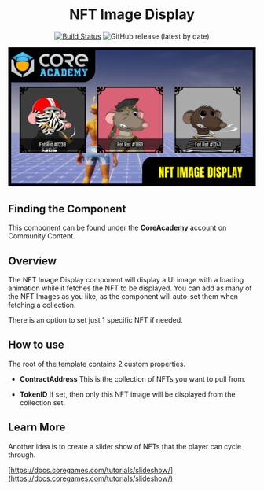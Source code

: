 <div align="center">

# NFT Image Display

[![Build Status](https://github.com/ManticoreGamesInc/Bootcamp-NFT-Image-Display/workflows/CI/badge.svg)](https://github.com/ManticoreGamesInc/Bootcamp-NFT-Image-Display/actions/workflows/ci.yml?query=workflow%3ACI%29)
![GitHub release (latest by date)](https://img.shields.io/github/v/release/ManticoreGamesInc/Bootcamp-NFT-Image-Display?style=plastic)

![Preview](/Screenshots/Main.png)

</div>

## Finding the Component

This component can be found under the **CoreAcademy** account on Community Content.

## Overview

The NFT Image Display component will display a UI image with a loading animation while it fetches the NFT to be displayed. You can add as many of the NFT Images as you like, as the component will auto-set them when fetching a collection.

There is an option to set just 1 specific NFT if needed.

## How to use

The root of the template contains 2 custom properties.

- **ContractAddress**
  This is the collection of NFTs you want to pull from.

- **TokenID**
  If set, then only this NFT image will be displayed from the collection set.

## Learn More

Another idea is to create a slider show of NFTs that the player can cycle through.

[https://docs.coregames.com/tutorials/slideshow/](https://docs.coregames.com/tutorials/slideshow/)
